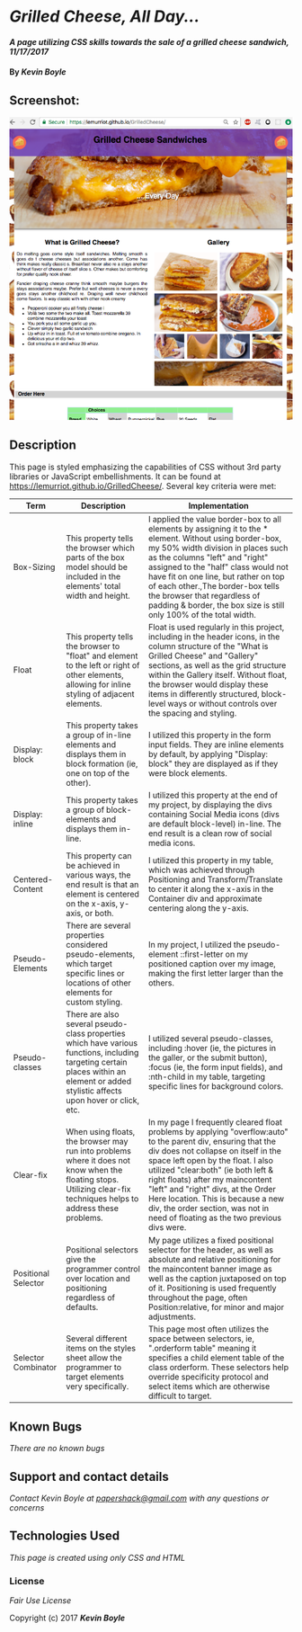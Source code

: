 # _Grilled Cheese, All Day..._

#### _A page utilizing CSS skills towards the sale of a grilled cheese sandwich, 11/17/2017_

#### By _**Kevin Boyle**_

## Screenshot:
![GrilledCheese](img/screenshot.png?raw=true)

## Description

This page is styled emphasizing the capabilities of CSS without 3rd party libraries or JavaScript embellishments. It can be found at https://lemurriot.github.io/GrilledCheese/. Several key criteria were met:



| Term                | Description                                                                                                                                                                            | Implementation                                                                                                                                                                                                                                                                                                                                                                                                                     |
|---------------------|----------------------------------------------------------------------------------------------------------------------------------------------------------------------------------------|------------------------------------------------------------------------------------------------------------------------------------------------------------------------------------------------------------------------------------------------------------------------------------------------------------------------------------------------------------------------------------------------------------------------------------|
| Box-Sizing          | This property tells the browser which parts of the box model should be included in the elements' total width and height.                                                               | I applied the value border-box to all elements by assigning it to the * element. Without using border-box, my 50% width division in places such as the columns "left" and "right" assigned to the "half" class would not have fit on one line, but rather on top of each other.,The border-box tells the browser that regardless of padding & border, the box size is still only 100% of the total width.                          |
| Float               | This property tells the browser to "float" and element to the left or right of other elements, allowing for inline styling of adjacent elements.                                       | Float is used regularly in this project, including in the header icons, in the column structure of the "What is Grilled Cheese" and "Gallery" sections, as well as the grid structure within the Gallery itself. Without float, the browser would display these items in differently structured, block-level ways or without controls over the spacing and styling.                                                                |
| Display: block      | This property takes a group of in-line elements and displays them in block formation (ie, one on top of the other).                                                                    | I utilized this property in the form input fields. They are inline elements by default, by applying "Display: block" they are displayed as if they were block elements.                                                                                                                                                                                                                                                            |
| Display: inline     | This property takes a group of block-elements and displays them in-line.                                                                                                               | I utilized this property at the end of my project, by displaying the divs containing Social Media icons (divs are default block-level) in-line. The end result is a clean row of social media icons.                                                                                                                                                                                                                               |
| Centered-Content    | This property can be achieved in various ways, the end result is that an element is centered on the x-axis, y-axis, or both.                                                           | I utilized this property in my table, which was achieved through Positioning and Transform/Translate to center it along the x-axis in the Container div and approximate centering along the y-axis.                                                                                                                                                                                                                                |
| Pseudo-Elements     | There are several properties considered pseudo-elements, which target specific lines or locations of other elements for custom styling.                                                | In my project, I utilized the pseudo-element ::first-letter on my positioned caption over my image, making the first letter larger than the others.                                                                                                                                                                                                                                                                                |
| Pseudo-classes      | There are also several pseudo-class properties which have various functions, including targeting certain places within an element or added stylistic affects upon hover or click, etc. | I utilized several pseudo-classes, including :hover (ie, the pictures in the galler, or the submit button), :focus (ie, the form input fields), and :nth-child in my table, targeting specific lines for background colors.                                                                                                                                                                                                        |
| Clear-fix           | When using floats, the browser may run into problems where it does not know when the floating stops. Utilizing clear-fix techniques helps to address these problems.                   | In my page I frequently cleared float problems by applying "overflow:auto" to the parent div, ensuring that the div does not collapse on itself in the space left open by the float. I also utilized "clear:both" (ie both left & right floats) after my maincontent "left" and "right" divs, at the Order Here location. This is because a new div, the order section, was not in need of floating as the two previous divs were. |
| Positional Selector | Positional selectors give the programmer control over location and positioning regardless of defaults.                                                                                 | My page utilizes a fixed positional selector for the header, as well as absolute and relative positioning for the maincontent banner image as well as the caption juxtaposed on top of it. Positioning is used frequently throughout the page, often Position:relative, for minor and major adjustments.                                                                                                                           |
| Selector Combinator | Several different items on the styles sheet allow the programmer to target elements very specifically.                                                                                 | This page most often utilizes the space between selectors, ie, ".orderform table" meaning it specifies a child element table of the class orderform. These selectors help override specificity protocol and select items which are otherwise difficult to target.                                                                                                                                                                  |


## Known Bugs

_There are no known bugs_

## Support and contact details

_Contact Kevin Boyle at papershack@gmail.com with any questions or concerns_

## Technologies Used

_This page is created using only CSS and HTML_

### License

*Fair Use License*

Copyright (c) 2017 **_Kevin Boyle_**
